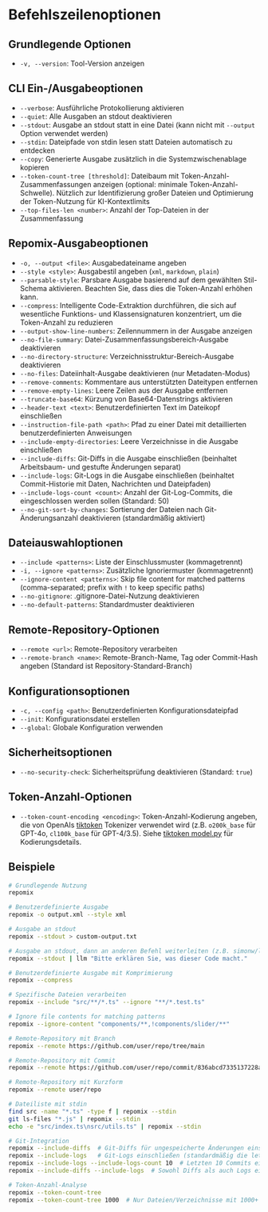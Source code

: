 # Befehlszeilenoptionen

## Grundlegende Optionen
- `-v, --version`: Tool-Version anzeigen

## CLI Ein-/Ausgabeoptionen
- `--verbose`: Ausführliche Protokollierung aktivieren
- `--quiet`: Alle Ausgaben an stdout deaktivieren
- `--stdout`: Ausgabe an stdout statt in eine Datei (kann nicht mit `--output` Option verwendet werden)
- `--stdin`: Dateipfade von stdin lesen statt Dateien automatisch zu entdecken
- `--copy`: Generierte Ausgabe zusätzlich in die Systemzwischenablage kopieren
- `--token-count-tree [threshold]`: Dateibaum mit Token-Anzahl-Zusammenfassungen anzeigen (optional: minimale Token-Anzahl-Schwelle). Nützlich zur Identifizierung großer Dateien und Optimierung der Token-Nutzung für KI-Kontextlimits
- `--top-files-len <number>`: Anzahl der Top-Dateien in der Zusammenfassung

## Repomix-Ausgabeoptionen
- `-o, --output <file>`: Ausgabedateiname angeben
- `--style <style>`: Ausgabestil angeben (`xml`, `markdown`, `plain`)
- `--parsable-style`: Parsbare Ausgabe basierend auf dem gewählten Stil-Schema aktivieren. Beachten Sie, dass dies die Token-Anzahl erhöhen kann.
- `--compress`: Intelligente Code-Extraktion durchführen, die sich auf wesentliche Funktions- und Klassensignaturen konzentriert, um die Token-Anzahl zu reduzieren
- `--output-show-line-numbers`: Zeilennummern in der Ausgabe anzeigen
- `--no-file-summary`: Datei-Zusammenfassungsbereich-Ausgabe deaktivieren
- `--no-directory-structure`: Verzeichnisstruktur-Bereich-Ausgabe deaktivieren
- `--no-files`: Dateiinhalt-Ausgabe deaktivieren (nur Metadaten-Modus)
- `--remove-comments`: Kommentare aus unterstützten Dateitypen entfernen
- `--remove-empty-lines`: Leere Zeilen aus der Ausgabe entfernen
- `--truncate-base64`: Kürzung von Base64-Datenstrings aktivieren
- `--header-text <text>`: Benutzerdefinierten Text im Dateikopf einschließen
- `--instruction-file-path <path>`: Pfad zu einer Datei mit detaillierten benutzerdefinierten Anweisungen
- `--include-empty-directories`: Leere Verzeichnisse in die Ausgabe einschließen
- `--include-diffs`: Git-Diffs in die Ausgabe einschließen (beinhaltet Arbeitsbaum- und gestufte Änderungen separat)
- `--include-logs`: Git-Logs in die Ausgabe einschließen (beinhaltet Commit-Historie mit Daten, Nachrichten und Dateipfaden)
- `--include-logs-count <count>`: Anzahl der Git-Log-Commits, die eingeschlossen werden sollen (Standard: 50)
- `--no-git-sort-by-changes`: Sortierung der Dateien nach Git-Änderungsanzahl deaktivieren (standardmäßig aktiviert)

## Dateiauswahloptionen
- `--include <patterns>`: Liste der Einschlussmuster (kommagetrennt)
- `-i, --ignore <patterns>`: Zusätzliche Ignoriermuster (kommagetrennt)
- `--ignore-content <patterns>`: Skip file content for matched patterns (comma-separated; prefix with `!` to keep specific paths)
- `--no-gitignore`: .gitignore-Datei-Nutzung deaktivieren
- `--no-default-patterns`: Standardmuster deaktivieren

## Remote-Repository-Optionen
- `--remote <url>`: Remote-Repository verarbeiten
- `--remote-branch <name>`: Remote-Branch-Name, Tag oder Commit-Hash angeben (Standard ist Repository-Standard-Branch)

## Konfigurationsoptionen
- `-c, --config <path>`: Benutzerdefinierten Konfigurationsdateipfad
- `--init`: Konfigurationsdatei erstellen
- `--global`: Globale Konfiguration verwenden

## Sicherheitsoptionen
- `--no-security-check`: Sicherheitsprüfung deaktivieren (Standard: `true`)

## Token-Anzahl-Optionen
- `--token-count-encoding <encoding>`: Token-Anzahl-Kodierung angeben, die von OpenAIs [tiktoken](https://github.com/openai/tiktoken) Tokenizer verwendet wird (z.B. `o200k_base` für GPT-4o, `cl100k_base` für GPT-4/3.5). Siehe [tiktoken model.py](https://github.com/openai/tiktoken/blob/main/tiktoken/model.py#L24) für Kodierungsdetails.


## Beispiele

```bash
# Grundlegende Nutzung
repomix

# Benutzerdefinierte Ausgabe
repomix -o output.xml --style xml

# Ausgabe an stdout
repomix --stdout > custom-output.txt

# Ausgabe an stdout, dann an anderen Befehl weiterleiten (z.B. simonw/llm)
repomix --stdout | llm "Bitte erklären Sie, was dieser Code macht."

# Benutzerdefinierte Ausgabe mit Komprimierung
repomix --compress

# Spezifische Dateien verarbeiten
repomix --include "src/**/*.ts" --ignore "**/*.test.ts"

# Ignore file contents for matching patterns
repomix --ignore-content "components/**,!components/slider/**"

# Remote-Repository mit Branch
repomix --remote https://github.com/user/repo/tree/main

# Remote-Repository mit Commit
repomix --remote https://github.com/user/repo/commit/836abcd7335137228ad77feb28655d85712680f1

# Remote-Repository mit Kurzform
repomix --remote user/repo

# Dateiliste mit stdin
find src -name "*.ts" -type f | repomix --stdin
git ls-files "*.js" | repomix --stdin
echo -e "src/index.ts\nsrc/utils.ts" | repomix --stdin

# Git-Integration
repomix --include-diffs  # Git-Diffs für ungespeicherte Änderungen einschließen
repomix --include-logs   # Git-Logs einschließen (standardmäßig die letzten 50 Commits)
repomix --include-logs --include-logs-count 10  # Letzten 10 Commits einschließen
repomix --include-diffs --include-logs  # Sowohl Diffs als auch Logs einschließen

# Token-Anzahl-Analyse
repomix --token-count-tree
repomix --token-count-tree 1000  # Nur Dateien/Verzeichnisse mit 1000+ Tokens anzeigen
```

